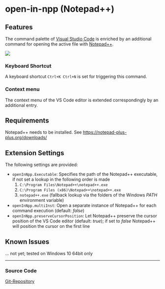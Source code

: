 # open-in-npp (Notepad++)

## Features

The command palette of [Visual Studio Code](https://code.visualstudio.com/) is enriched by an additional command for opening the active file with [Notepad++](https://notepad-plus-plus.org/).

![](https://user-images.githubusercontent.com/43964178/68082571-cb03ab00-fe1e-11e9-8727-14cf950e0503.PNG)

### Keyboard Shortcut
A keyboard shortcut `Ctrl+K Ctrl+N` is set for triggering this command.

### Context menu
The context menu of the VS Code editor is extended correspondingly by an additional entry.

## Requirements

Notepad++ needs to be installed. See https://notepad-plus-plus.org/downloads/

## Extension Settings

The following settings are provided:

* `openInNpp.Executable`: Specifies the path of the Notepad++ executable, if not set a lookup in the following order is made
  1. `C:\Program Files\Notepad++\notepad++.exe`
  2. `C:\Program Files (x86)\Notepad++\notepad++.exe`
  3. `notepad++.exe` (fallback lookup via the folders of the Windows *PATH* environment variable)
* `openInNpp.multiInst`: Open a separate instance of Notepad++ for each command execution (default: *false*)
* `openInNpp.preserveCursorPosition`: Let Notepad++ preserve the cursor position of the VS Code editor (default: *true*); if set to *false*  Notepad++ will position the cursor on the first line

## Known Issues

... not yet; tested on Windows 10 64bit only

-----------------------------------------------------------------------------------------------------------
### Source Code

[Git-Repository](https://github.com/CSeitel/open-in-npp)